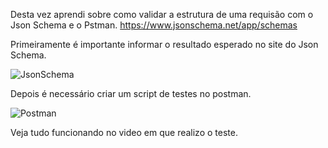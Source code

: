 Desta vez aprendi sobre como validar a estrutura de uma requisão com o Json Schema e o Pstman.
https://www.jsonschema.net/app/schemas

Primeiramente é importante informar o resultado esperado no site do Json Schema.

![JsonSchema](https://github.com/user-attachments/assets/6d57ddc3-e107-404e-8e3c-1ebd5d867b39)

Depois é necessário criar um script de testes no postman.


![Postman](https://github.com/user-attachments/assets/460bcce6-529e-4094-8050-a1a426285538)

Veja tudo funcionando no video em que realizo o teste.


